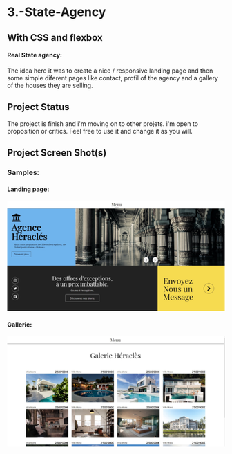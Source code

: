 # 3.-State-Agency
##  With CSS and flexbox

#### Real State agency:
The idea here it was to create a nice / responsive landing page and then some simple diferent pages like contact, profil of the agency and a gallery of the houses they are selling. 


## Project Status
The project is finish and i'm moving on to other projets. i'm open to proposition or critics. Feel free to use it and change it as you will. 


## Project Screen Shot(s)

### Samples:   
#### Landing page: 
![landingPage](imgsGithub/landingPage.jpg)


#### Gallerie: 
![second foto](imgsGithub\Gallerie.jpg)



